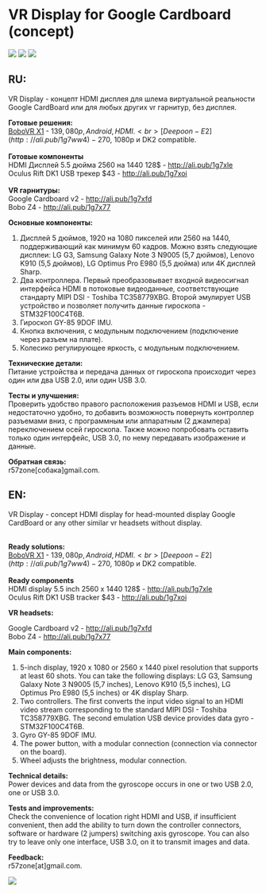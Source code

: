 # VR Display for Google Cardboard (concept)
[![](https://github.com/r57zone/VR-Display/blob/master/2.png)](https://github.com/r57zone/VR-Display/blob/master/2.png)
[![](https://github.com/r57zone/VR-Display/blob/master/1.png)](https://github.com/r57zone/VR-Display/blob/master/1.png)
[![](https://github.com/r57zone/VR-Display/blob/master/3.png)](https://github.com/r57zone/VR-Display/blob/master/3.png)
<h2>RU:</h2>

VR Display - концепт HDMI дисплея для шлема виртуальной реальности Google CardBoard или для любых других vr гарнитур, без дисплея.<br>

**Готовые решения:**<br>
[BoboVR X1](http://ali.pub/1g7wh5) - 139$, 080p, Android, HDMI.<br>
[Deepoon-E2](http://ali.pub/1g7ww4) - 270$, 1080p и DK2 compatible.<br><br>
**Готовые компоненты**<br>
HDMI Дисплей 5.5 дюйма 2560 на 1440 128$ - http://ali.pub/1g7xle<br>
Oculus Rift DK1 USB трекер $43 - http://ali.pub/1g7xoi<br><br>
**VR гарнитуры:**<br>
Google Cardboard v2 - http://ali.pub/1g7xfd<br>
Bobo Z4 - http://ali.pub/1g7x77<br>

**Основные компоненты:**
1. Дисплей 5 дюймов, 1920 на 1080 пикселей или 2560 на 1440, поддерживающий как минимум 60 кадров. Можно взять следующие дисплеи: LG G3, Samsung Galaxy Note 3 N9005 (5,7 дюймов), Lenovo K910 (5,5 дюймов), LG Optimus Pro E980 (5,5 дюйма) или 4K дисплей Sharp.<br> 
2. Два контроллера. Первый преобразовывает входной видеосигнал интерфейса HDMI в потоковые видеоданные, соответствующие стандарту MIPI DSI - Toshiba TC358779XBG. Второй эмулирует USB устройство и позволяет получить данные гироскопа - STM32F100C4T6B.<br> 
3. Гироскоп GY-85 9DOF IMU.<br> 
4. Кнопка включения, с модульным подключением (подключение через разъем на плате).<br> 
5. Колесико регулирующее яркость, с модульным подключением.<br> 

**Технические детали:**<br>
Питание устройства и передача данных от гироскопа происходит через один или два USB 2.0, или один USB 3.0.<br>

**Тесты и улучшения:**<br>
Проверить удобство правого расположения разъемов HDMI и USB, если недостаточно удобно, то добавить возможность повернуть контроллер разъемами вниз, 
с программным или аппаратным (2 джампера) переключением осей гироскопа. Также можно попробовать оставить только один интерфейс, USB 3.0, по нему передавать изображение и данные.<br>

**Обратная связь:**<br>
r57zone[собака]gmail.com.<br>


<h2>EN:</h2>
VR Display - concept HDMI display for head-mounted display Google CardBoard or any other similar vr headsets without display.<br><br>

**Ready solutions:**<br>
[BoboVR X1](http://ali.pub/1g7wh5) - 139$, 080p, Android, HDMI.<br>
[Deepoon-E2](http://ali.pub/1g7ww4) - 270$, 1080p и DK2 compatible.<br><br>
**Ready components**<br>
HDMI display 5.5 inch 2560 x 1440 128$ - http://ali.pub/1g7xle<br>
Oculus Rift DK1 USB tracker $43 - http://ali.pub/1g7xoi<br>

**VR headsets:**<br>

Google Cardboard v2 - http://ali.pub/1g7xfd<br>
Bobo Z4 - http://ali.pub/1g7x77<br>

**Main components:**
1. 5-inch display, 1920 x 1080 or 2560 x 1440 pixel resolution that supports at least 60 shots. You can take the following displays: LG G3, Samsung Galaxy Note 3 N9005 (5,7 inches), Lenovo K910 (5,5 inches), LG Optimus Pro E980 (5,5 inches) or 4K display Sharp.<br>
2. Two controllers. The first converts the input video signal to an HDMI video stream corresponding to the standard MIPI DSI - Toshiba TC358779XBG. The second emulation USB device provides data gyro - STM32F100C4T6B.<br> 
3. Gyro GY-85 9DOF IMU.<br>
4. The power button, with a modular connection (connection via connector on the board).<br>
5. Wheel adjusts the brightness, modular connection.<br>

**Technical details:**<br>
Power devices and data from the gyroscope occurs in one or two USB 2.0, one or USB 3.0.<br>

**Tests and improvements:**<br>
Check the convenience of location right HDMI and USB, if insufficient convenient, then add the ability to turn down the controller connectors,
software or hardware (2 jumpers) switching axis gyroscope. You can also try to leave only one interface, USB 3.0, on it to transmit images and data.<br>

**Feedback:**<br>
r57zone[at]gmail.com.<br>

![](https://raw.githubusercontent.com/r57zone/VR-Display/master/VRDisplay.png)
